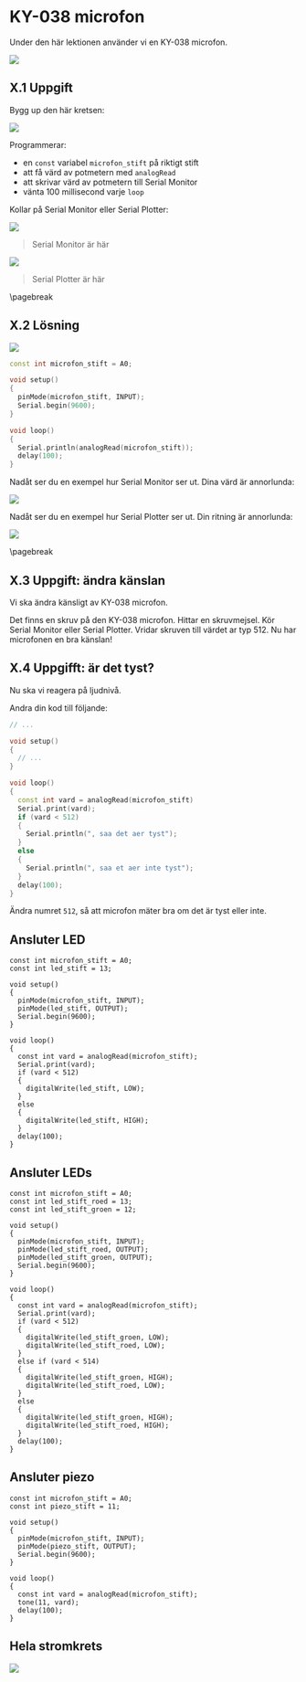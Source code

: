 # KY-038 microfon

Under den här lektionen använder vi en KY-038 microfon.

![](ky-038_microfon.png)

## X.1 Uppgift

Bygg up den här kretsen:

![](ky-038_microfon_elkrets.png)

Programmerar:

* en `const` variabel `microfon_stift` på riktigt stift
* att få värd av potmetern med `analogRead`
* att skrivar värd av potmetern till Serial Monitor
* vänta 100 millisecond varje `loop`

Kollar på Serial Monitor eller Serial Plotter:

![](serial_monitor_menu_item.png)

> Serial Monitor är här

![](serial_plotter_menu_item.png)

> Serial Plotter är här

\pagebreak

## X.2 Lösning

![](08_potmeter.png)

```c++
const int microfon_stift = A0;

void setup() 
{
  pinMode(microfon_stift, INPUT);
  Serial.begin(9600);
}

void loop() 
{
  Serial.println(analogRead(microfon_stift));
  delay(100);  
}
```

Nadåt ser du en exempel hur Serial Monitor ser ut.
Dina värd är annorlunda:

![](serial_monitor_vaerd.png)

Nadåt ser du en exempel hur Serial Plotter ser ut.
Din ritning är annorlunda:

![](serial_plotter_graf.png)

\pagebreak

## X.3 Uppgift: ändra känslan

Vi ska ändra känsligt av KY-038 microfon.

Det finns en skruv på den KY-038 microfon.
Hittar en skruvmejsel.
Kör Serial Monitor eller Serial Plotter.
Vridar skruven till värdet ar typ 512.
Nu har microfonen en bra känslan!

## X.4 Uppgifft: är det tyst?

Nu ska vi reagera på ljudnivå.

Andra din kod till följande:

```c++
// ...

void setup() 
{
  // ...
}

void loop()
{
  const int vard = analogRead(microfon_stift)
  Serial.print(vard);
  if (vard < 512) 
  {
    Serial.println(", saa det aer tyst");
  }
  else
  {
    Serial.println(", saa et aer inte tyst");
  }
  delay(100);  
}
```

Ändra numret `512`, så att microfon mäter bra om det är tyst eller inte.


## Ansluter LED

```
const int microfon_stift = A0;
const int led_stift = 13;

void setup() 
{
  pinMode(microfon_stift, INPUT);
  pinMode(led_stift, OUTPUT);
  Serial.begin(9600);
}

void loop()
{
  const int vard = analogRead(microfon_stift);
  Serial.print(vard);
  if (vard < 512) 
  {
    digitalWrite(led_stift, LOW);
  }
  else
  {
    digitalWrite(led_stift, HIGH);
  }
  delay(100);  
}
```

## Ansluter LEDs


```
const int microfon_stift = A0;
const int led_stift_roed = 13;
const int led_stift_groen = 12;

void setup() 
{
  pinMode(microfon_stift, INPUT);
  pinMode(led_stift_roed, OUTPUT);
  pinMode(led_stift_groen, OUTPUT);
  Serial.begin(9600);
}

void loop()
{
  const int vard = analogRead(microfon_stift);
  Serial.print(vard);
  if (vard < 512) 
  {
    digitalWrite(led_stift_groen, LOW);
    digitalWrite(led_stift_roed, LOW);
  }
  else if (vard < 514)
  {
    digitalWrite(led_stift_groen, HIGH);
    digitalWrite(led_stift_roed, LOW);
  }
  else
  {
    digitalWrite(led_stift_groen, HIGH);
    digitalWrite(led_stift_roed, HIGH);
  }
  delay(100);  
}
```

## Ansluter piezo

```
const int microfon_stift = A0;
const int piezo_stift = 11;

void setup() 
{
  pinMode(microfon_stift, INPUT);
  pinMode(piezo_stift, OUTPUT);
  Serial.begin(9600);
}

void loop()
{
  const int vard = analogRead(microfon_stift);
  tone(11, vard);
  delay(100);
}
```


## Hela stromkrets

![](stromkrets_allt.png)
